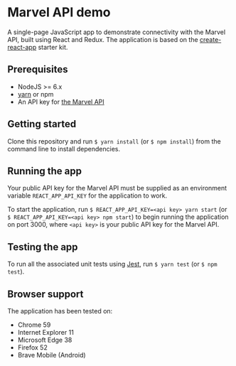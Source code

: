 # Marvel API demo

A single-page JavaScript app to demonstrate connectivity with the Marvel API, built using React and Redux. The application is based on the [create-react-app](https://github.com/facebookincubator/create-react-app) starter kit.

## Prerequisites

- NodeJS >= 6.x
- [yarn](https://yarnpkg.com/en/) or npm
- An API key for [the Marvel API](https://developer.marvel.com)

## Getting started

Clone this repository and run `$ yarn install` (or `$ npm install`) from the command line to install dependencies.

## Running the app

Your public API key for the Marvel API must be supplied as an environment variable `REACT_APP_API_KEY` for the application to work.

To start the application, run `$ REACT_APP_API_KEY=<api key> yarn start` (or `$ REACT_APP_API_KEY=<api key> npm start`) to begin running the application on port 3000, where `<api key>` is your public API key for the Marvel API.

## Testing the app

To run all the associated unit tests using [Jest](https://facebook.github.io/jest/docs/tutorial-react.html), run `$ yarn test` (or `$ npm test`).

## Browser support

The application has been tested on:

- Chrome 59
- Internet Explorer 11
- Microsoft Edge 38
- Firefox 52
- Brave Mobile (Android)
